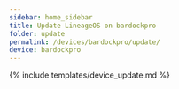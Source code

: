 ```yaml
---
sidebar: home_sidebar
title: Update LineageOS on bardockpro
folder: update
permalink: /devices/bardockpro/update/
device: bardockpro
---
```

{% include templates/device_update.md %}
